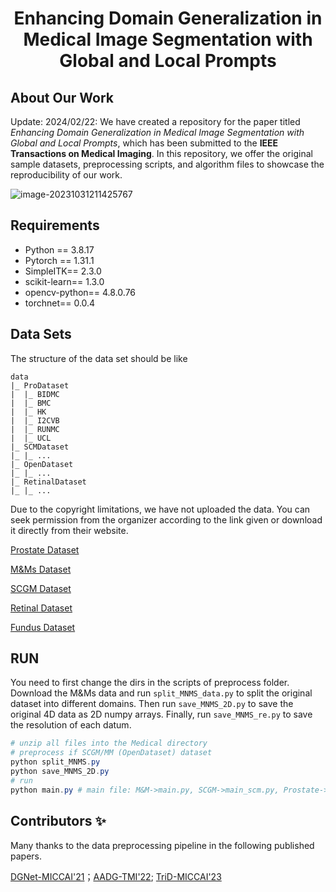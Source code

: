 <h1 align="center"> Enhancing Domain Generalization in Medical Image Segmentation with Global and Local Prompts </h1>

## About Our Work

Update: 2024/02/22: We have created a repository for the paper titled *Enhancing Domain Generalization in Medical Image Segmentation with Global and Local Prompts*, which has been submitted to the **IEEE Transactions on Medical Imaging**. In this repository, we offer the original sample datasets, preprocessing scripts, and algorithm files to showcase the reproducibility of our work.

![image-20231031211425767](https://s2.loli.net/2023/11/01/m4pyURcFaqtIsZC.png)

## Requirements

- Python == 3.8.17
- Pytorch == 1.31.1
- SimpleITK== 2.3.0
- scikit-learn== 1.3.0
- opencv-python== 4.8.0.76
- torchnet== 0.0.4

## Data Sets

The structure of the data set should be like

```
data
|_ ProDataset
|  |_ BIDMC
|  |_ BMC
|  |_ HK
|  |_ I2CVB
|  |_ RUNMC
|  |_ UCL
|_ SCMDataset
|_ |_ ...
|_ OpenDataset
|_ |_ ...
|_ RetinalDataset
|_ |_ ...
```

Due to the copyright limitations, we have not uploaded the data.  You can seek permission from the organizer according to the link given or download it directly from their website.

[Prostate Dataset](https://liuquande.github.io/SAML/)

[M\&Ms Dataset](https://www.ub.edu/mnms/)

[SCGM Dataset](https://www.sciencedirect.com/science/article/pii/S1053811917302185/)

[Retinal Dataset](https://paperswithcode.com/task/retinal-vessel-segmentation)

[Fundus Dataset](https://zenodo.org/records/8009107)

## RUN

You need to first change the dirs in the scripts of preprocess folder. Download the M&Ms data and run `split_MNMS_data.py` to split the original dataset into different domains. Then run `save_MNMS_2D.py` to save the original 4D data as 2D numpy arrays. Finally, run `save_MNMS_re.py` to save the resolution of each datum.

```powershell
# unzip all files into the Medical directory
# preprocess if SCGM/MM (OpenDataset) dataset
python split_MNMS.py
python save_MNMS_2D.py
# run
python main.py # main file: M&M->main.py, SCGM->main_scm.py, Prostate->main_pro.py...
```

## Contributors ✨

Many thanks to the data preprocessing pipeline in the following published papers.

[DGNet-MICCAI'21](https://github.com/vios-s/DGNet/tree/main)；[AADG-TMI'22](https://github.com/CRazorback/AADG/tree/main); [TriD-MICCAI'23](https://github.com/Chen-Ziyang/TriD/tree/main/TriD-master/PROSTATE)
